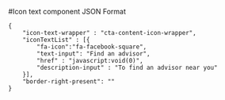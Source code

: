 #Icon text component
JSON Format
```
{
    "icon-text-wrapper" : "cta-content-icon-wrapper",
    "iconTextList" : [{
        "fa-icon":"fa-facebook-square",
        "text-input": "Find an advisor",
        "href" : "javascript:void(0)",
        "description-input" : "To find an advisor near you"
    }],
    "border-right-present": ""
}
```
<!-- icon-text-wrapper classes available are social-link-icon-wrapper, right-nav-icon-wrapper, cta-content-icon-wrapper, mega-menu-icon-wrapper getting-started-icon-wrapper-->
<!-- "border-right-present": "text-border-right" -->